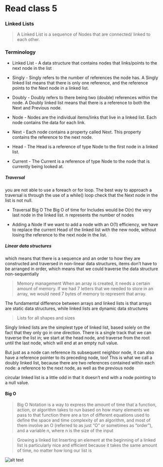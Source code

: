 # Read class 5

### Linked Lists
> A Linked List is a sequence of Nodes that are connected/   linked to each other.

### Terminology
- Linked List - A data structure that contains nodes that  links/points to the next node in the list
  
- Singly - Singly refers to the number of references the node has. A Singly linked list means that there is only one reference, and the reference points to the Next node in a linked list.
- Doubly - Doubly refers to there being two (double) references within the node. A Doubly linked list means that there is a reference to both the Next and Previous node.

- Node - Nodes are the individual items/links that live in a linked list. Each node contains the data for each link.

- Next - Each node contains a property called Next. This property contains the reference to the next node.

- Head - The Head is a reference of type Node to the first node in a linked list.

- Current - The Current is a reference of type Node to the node that is currently being looked at.


##### Traversal

you are not able to use a foreach or for loop. 
The best way to approach a traversal is through the use of a while() loop check that the Next node in the list is not null.

- Traversal Big O
The Big O of time for Includes would be O(n) the very last node in the linked list. n represents the number of nodes 

- Adding a Node
If we want to add a node with an O(1) efficiency, we have to replace the current Head of the linked list with the new node, without losing the reference to the next node in the list.



##### Linear data structures
which means that there is a sequence and an order to how they are constructed and traversed in non-linear data structures, items don’t have to be arranged in order, which means that we could traverse the data structure non-sequentially


> Memory management
When an array is created, it needs a certain amount of memory. If we had 7 letters that we needed to store in an array, we would need 7 bytes of memory to represent that array.

The fundamental difference between arrays and linked lists is that arrays are static data structures, while linked lists are dynamic data structures


> Lists for all shapes and sizes

Singly linked lists are the simplest type of linked list, based solely on the fact that they only go in one direction. There is a single track that we can traverse the list in; we start at the head node, and traverse from the root until the last node, which will end at an empty null value.

But just as a node can reference its subsequent neighbor node, it can also have a reference pointer to its preceding node, too! This is what we call a doubly linked list, because there are two references contained within each node: a reference to the next node, as well as the previous node

 circular linked list is a little odd in that it doesn’t end with a node pointing to a null value.




#### Big O
> Big O Notation
  is a way to express the amount of time that a function, action, or algorithm takes to run based on how many elements we pass to that function
  there are a ton of different equations used to define the space and time complexity of an algorithm, and most of them involve an O (referred to as just “O” or sometimes as “order”), and a variable n, where n is the size of the input 


> Growing a linked list
  Inserting an element at the beginning of a linked list is particularly nice and efficient because it takes the same amount of time, no matter how long our list is

![alt text](https://miro.medium.com/max/700/1*cUehR5S18XSoVLaPNfNzlA.jpeg)
